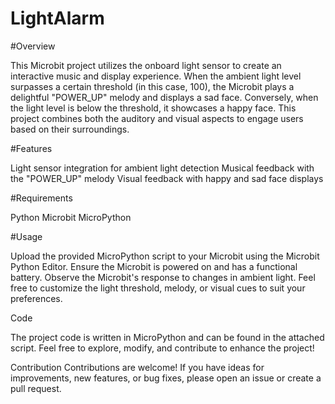 # LightAlarm

#Overview

This Microbit project utilizes the onboard light sensor to create an interactive music and display experience. When the ambient light level surpasses a certain threshold (in this case, 100), the Microbit plays a delightful "POWER_UP" melody and displays a sad face. Conversely, when the light level is below the threshold, it showcases a happy face. This project combines both the auditory and visual aspects to engage users based on their surroundings.

#Features

Light sensor integration for ambient light detection
Musical feedback with the "POWER_UP" melody
Visual feedback with happy and sad face displays


#Requirements

Python
Microbit
MicroPython

#Usage

Upload the provided MicroPython script to your Microbit using the Microbit Python Editor.
Ensure the Microbit is powered on and has a functional battery.
Observe the Microbit's response to changes in ambient light.
Feel free to customize the light threshold, melody, or visual cues to suit your preferences.

Code

The project code is written in MicroPython and can be found in the attached script. Feel free to explore, modify, and contribute to enhance the project!

Contribution
Contributions are welcome! If you have ideas for improvements, new features, or bug fixes, please open an issue or create a pull request.
